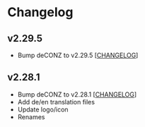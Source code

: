 # Changelog

## v2.29.5

- Bump deCONZ to v2.29.5 [[CHANGELOG](https://github.com/dresden-elektronik/deconz-rest-plugin/releases/tag/v2.29.5)]

## v2.28.1

- Bump deCONZ to v2.28.1 [[CHANGELOG](https://github.com/dresden-elektronik/deconz-rest-plugin/releases/tag/v2.28.1)]
- Add de/en translation files
- Update logo/icon
- Renames
